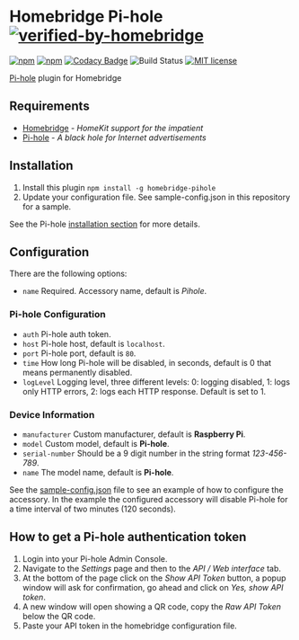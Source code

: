 # Homebridge Pi-hole [![verified-by-homebridge](https://badgen.net/badge/homebridge/verified/purple)](https://github.com/homebridge/homebridge/wiki/Verified-Plugins)

[![npm](https://img.shields.io/npm/v/homebridge-pihole.svg)](https://www.npmjs.com/package/homebridge-pihole)
[![npm](https://img.shields.io/npm/dt/homebridge-pihole.svg)](https://www.npmjs.com/package/homebridge-pihole)
[![Codacy Badge](https://api.codacy.com/project/badge/Grade/8bf5a87dc8a84df6a15deb699d43ee2b)](https://www.codacy.com/manual/arendruni/homebridge-pihole?utm_source=github.com&amp;utm_medium=referral&amp;utm_content=arendruni/homebridge-pihole&amp;utm_campaign=Badge_Grade)
![Build Status](https://github.com/arendruni/homebridge-pihole/workflows/Main/badge.svg?branch=master)
[![MIT license](https://img.shields.io/badge/license-MIT-blue.svg)](LICENSE)

[Pi-hole](https://github.com/pi-hole/pi-hole) plugin for Homebridge

## Requirements

- [Homebridge](https://github.com/nfarina/homebridge) - *HomeKit support for the impatient*
- [Pi-hole](https://github.com/pi-hole/pi-hole) - *A black hole for Internet advertisements*

## Installation

1. Install this plugin `npm install -g homebridge-pihole`
2. Update your configuration file. See sample-config.json in this repository for a sample.

See the Pi-hole [installation section](https://github.com/pi-hole/pi-hole#one-step-automated-install) for more details.

## Configuration

There are the following options:

- `name` Required. Accessory name, default is *Pihole*.

### Pi-hole Configuration

- `auth` Pi-hole auth token.
- `host` Pi-hole host, default is `localhost`.
- `port` Pi-hole port, default is `80`.
- `time` How long Pi-hole will be disabled, in seconds, default is 0 that means permanently disabled.
- `logLevel` Logging level, three different levels: 0: logging disabled, 1: logs only HTTP errors, 2: logs each HTTP response. Default is set to 1.

### Device Information

- `manufacturer` Custom manufacturer, default is __Raspberry Pi__.
- `model` Custom model, default is __Pi-hole__.
- `serial-number` Should be a 9 digit number in the string format *123-456-789*.
- `name` The model name, default is __Pi-hole__.

See the [sample-config.json](sample-config.json) file to see an example of how to configure the accessory. In the example the configured accessory will disable Pi-hole for a time interval of two minutes (120 seconds).

## How to get a Pi-hole authentication token

1. Login into your Pi-hole Admin Console.
2. Navigate to the *Settings* page and then to the *API / Web interface* tab.
3. At the bottom of the page click on the *Show API Token* button, a popup window will ask for confirmation, go ahead and click on *Yes, show API token*.
4. A new window will open showing a QR code, copy the *Raw API Token* below the QR code.
5. Paste your API token in the homebridge configuration file.
